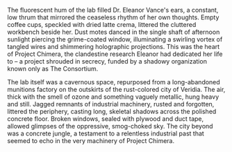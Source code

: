 The fluorescent hum of the lab filled Dr. Eleanor Vance's ears, a constant, low thrum that mirrored the ceaseless rhythm of her own thoughts.  Empty coffee cups, speckled with dried latte crema, littered the cluttered workbench beside her.  Dust motes danced in the single shaft of afternoon sunlight piercing the grime-coated window, illuminating a swirling vortex of tangled wires and shimmering holographic projections.  This was the heart of Project Chimera, the clandestine research Eleanor had dedicated her life to – a project shrouded in secrecy, funded by a shadowy organization known only as The Consortium.

The lab itself was a cavernous space, repurposed from a long-abandoned munitions factory on the outskirts of the rust-colored city of Veridia.  The air, thick with the smell of ozone and something vaguely metallic, hung heavy and still.  Jagged remnants of industrial machinery, rusted and forgotten, littered the periphery, casting long, skeletal shadows across the polished concrete floor.  Broken windows, sealed with plywood and duct tape, allowed glimpses of the oppressive, smog-choked sky.  The city beyond was a concrete jungle, a testament to a relentless industrial past that seemed to echo in the very machinery of Project Chimera.
